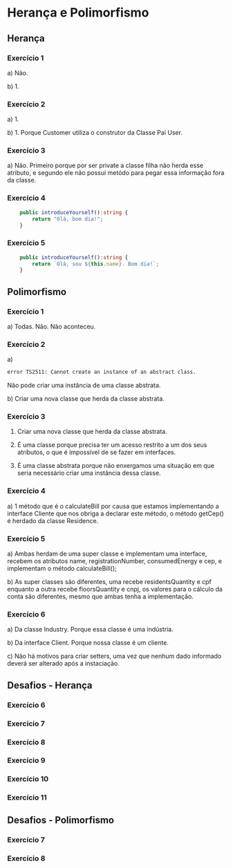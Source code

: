 # Herança e Polimorfismo

## Herança

### Exercício 1

a) Não.

b) 1.

### Exercício 2

a) 1.

b) 1. Porque Customer utiliza o construtor da Classe Pai User.

### Exercício 3

a) Não. Primeiro porque por ser private a classe filha não herda esse atributo, e segundo ele não possui metódo para pegar essa informação fora da classe.

### Exercício 4

```ts
    public introduceYourself():string {
        return "Olá, bom dia!";
    }
```

### Exercício 5

```ts
    public introduceYourself():string {
        return `Olá, sou ${this.name}. Bom dia!`;
    }
```

## Polimorfismo

### Exercício 1

a) Todas. Não. Não aconteceu.

### Exercício 2

a) 
```sh
error TS2511: Cannot create an instance of an abstract class.
```
Não pode criar uma instância de uma classe abstrata.

b) Criar uma nova classe que herda da classe abstrata.

### Exercício 3

1) Criar uma nova classe que herda da classe abstrata.

2) É uma classe porque precisa ter um acesso restrito a um dos seus atributos, o que é impossível de se fazer em interfaces.

3) É uma classe abstrata porque não enxergamos uma situação em que seria necessário criar uma instância dessa classe.

### Exercício 4

a) 1 método que é o calculateBill por causa que estamos implementando a interface Cliente que nos obriga a declarar este método,
   o método getCep() é herdado da classe Residence.

### Exercício 5

a) Ambas herdam de uma super classe e implementam uma interface, recebem os atributos
   name, registrationNumber, consumedEnergy e cep, e implementam o método calculateBill();

b) As super classes são diferentes, uma recebe residentsQuantity e cpf enquanto a outra recebe floorsQuantity e cnpj, os valores
   para o cálculo da conta são diferentes, mesmo que ambas tenha a implementação.

### Exercício 6

a) Da classe Industry. Porque essa classe é uma indústria.

b) Da interface Client. Porque nossa classe é um cliente.

c) Não há motivos para criar setters, uma vez que nenhum dado informado deverá ser alterado após a instaciação.


## Desafios - Herança

### Exercício 6

### Exercício 7

### Exercício 8

### Exercício 9

### Exercício 10

### Exercício 11

## Desafios - Polimorfismo

### Exercício 7

### Exercício 8


